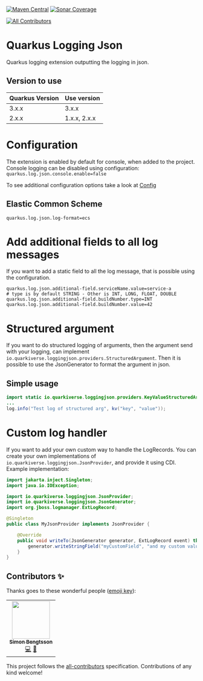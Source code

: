 [![Maven Central](https://img.shields.io/maven-central/v/io.quarkiverse.loggingjson/quarkus-logging-json?logo=apache-maven&style=for-the-badge)](https://search.maven.org/artifact/io.quarkiverse.loggingjson/quarkus-logging-json)
[![Sonar Coverage](https://img.shields.io/sonar/coverage/quarkiverse_quarkus-logging-json?logo=sonarcloud&server=https%3A%2F%2Fsonarcloud.io&style=for-the-badge)](https://sonarcloud.io/dashboard?id=quarkiverse_quarkus-logging-json)
<!-- ALL-CONTRIBUTORS-BADGE:START - Do not remove or modify this section -->
[![All Contributors](https://img.shields.io/badge/all_contributors-1-orange.svg?style=flat-square)](#contributors-)
<!-- ALL-CONTRIBUTORS-BADGE:END -->

# Quarkus Logging Json

Quarkus logging extension outputting the logging in json.

## Version to use

| Quarkus Version | Use version  |
|-----------------|--------------|
| 3.x.x           | 3.x.x        |
| 2.x.x           | 1.x.x, 2.x.x |

# Configuration

The extension is enabled by default for console, when added to the project.
Console logging can be disabled using configuration: `quarkus.log.json.console.enable=false`

To see additional configuration options take a look
at [Config](https://quarkiverse.github.io/quarkiverse-docs/quarkus-logging-json/dev/index.html)

## Elastic Common Scheme

```properties
quarkus.log.json.log-format=ecs
```

# Add additional fields to all log messages

If you want to add a static field to all the log message, that is possible using the configuration.

```properties
quarkus.log.json.additional-field.serviceName.value=service-a
# type is by default STRING - Other is INT, LONG, FLOAT, DOUBLE 
quarkus.log.json.additional-field.buildNumber.type=INT
quarkus.log.json.additional-field.buildNumber.value=42
```

# Structured argument

If you want to do structured logging of arguments, then the argument send with your logging, can implement
`io.quarkiverse.loggingjson.providers.StructuredArgument`. Then it is possible to use the JsonGenerator to format the
argument in json.

## Simple usage

```java
import static io.quarkiverse.loggingjson.providers.KeyValueStructuredArgument.*;
...
log.info("Test log of structured arg", kv("key", "value"));
```

# Custom log handler

If you want to add your own custom way to handle the LogRecords.
You can create your own implementations of `io.quarkiverse.loggingjson.JsonProvider`, and provide it using CDI.
Example implementation:

```java
import jakarta.inject.Singleton;
import java.io.IOException;

import io.quarkiverse.loggingjson.JsonProvider;
import io.quarkiverse.loggingjson.JsonGenerator;
import org.jboss.logmanager.ExtLogRecord;

@Singleton
public class MyJsonProvider implements JsonProvider {

    @Override
    public void writeTo(JsonGenerator generator, ExtLogRecord event) throws IOException {
        generator.writeStringField("myCustomField", "and my custom value"); // Will be added to every log, as a field on the json.
    }
}
```

## Contributors ✨

Thanks goes to these wonderful people ([emoji key](https://allcontributors.org/docs/en/emoji-key)):

<!-- ALL-CONTRIBUTORS-LIST:START - Do not remove or modify this section -->
<!-- prettier-ignore-start -->
<!-- markdownlint-disable -->
<table>
  <tr>
    <td align="center"><a href="https://github.com/SlyngDK"><img src="https://avatars2.githubusercontent.com/u/6666094?v=4" width="100px;" alt=""/><br /><sub><b>Simon Bengtsson</b></sub></a><br /><a href="https://github.com/quarkiverse/quarkus-logging-json/commits?author=SlyngDK" title="Code">💻</a> <a href="#maintenance-SlyngDK" title="Maintenance">🚧</a></td>
  </tr>
</table>

<!-- markdownlint-enable -->
<!-- prettier-ignore-end -->
<!-- ALL-CONTRIBUTORS-LIST:END -->

This project follows the [all-contributors](https://github.com/all-contributors/all-contributors) specification.
Contributions of any kind welcome!
